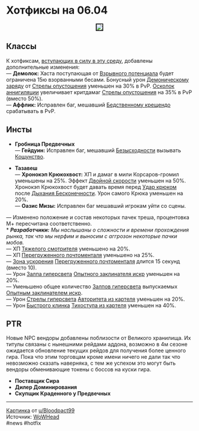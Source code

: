 # Хотфиксы на 06.04

<center>
<img src=https://raw.githubusercontent.com/MagicalCow/TrinkIT-News/main/Sources/Assets/WH326572/WH326572-1.jpg float=center border=2>
</center>

## Классы
К хотфиксам, [вступающих в силу в эту среду](https://t.me/trink_it_now/5694?comment=482054), добавлены дополнительные изменения:  
— **Демолок:** Хаста поступающая от [Взрывного потенциала](https://ru.wowhead.com/spell=337135) будет ограничена 15ю взорванными бесами. Бонусный урон [Демоническому заряду](https://ru.wowhead.com/spell=157695) от [Стрелы опустошения](https://ru.wowhead.com/spell=325289) уменьшен на 30% в PvP. [Осколок аннигиляции](https://ru.wowhead.com/spell=356344) увеличивает критдамаг [Стрелы опустошения](https://ru.wowhead.com/spell=325289) на 35% в PvP (вместо 50%).  
— **Аффлик:** Исправлен баг, мешавший [Бедственному крещендо](https://ru.wowhead.com/spell=363953) срабатывать в PvP.


## Инсты
- **Гробница Предвечных**  
— **Гейдуин:** Исправлен баг, мешавший [Безысходности](https://ru.wowhead.com/spell=365966/) вызывать [Кощунство](https://ru.wowhead.com/spell=361989).  

- **Тазавеш**  
— **Хронокэп Крюкохвост:** ХП и дамаг в мили Корсаров-громил уменьшены на 25%. Эффект [Двойной скорости](https://ru.wowhead.com/spell=350517/) уменьшен на 50%. Хронокэп Крюкохвост будет давать время перед [Удар крюком](https://ru.wowhead.com/spell=347151) после [Дыхания Бесконечности](https://ru.wowhead.com/spell=347149). Урон самого Крюка уменьшен на 20%.  
— **Оазис Мизы:** Исправлен баг мешавший игрокам уйти со сцены.

— Изменено положение и состав некоторых пачек треша, процентовка М+ пересчитана соответственно.  
\* ***Разработчики:** Мы наслышаны о сложности и времени прохождения рынка, так что мы нерфим и выносим с аггрозон некоторые пачки мобов.*  
— ХП [Тяжелого смотрителя](https://ru.wowhead.com/npc=177808) уменьшено на 20%.  
— ХП [Перегруженного почтоменталя](https://ru.wowhead.com/npc=176395) уменьшено на 25%.  
— [Зона ускорения](https://ru.wowhead.com/spell=347772) [Перегруженного почтоменталя](https://ru.wowhead.com/npc=176395) длится 15 секунд (вместо 10).  
— Урон [Залпа гиперсвета](https://ru.wowhead.com/spell=355642) [Опытного заклинателя искр](https://ru.wowhead.com/npc=179841) уменьшен на 20%.  
— Уменьшено общее количество [Залпов гиперсвета](https://ru.wowhead.com/spell=355642) выпускаемых [Опытным заклинателем искр](https://ru.wowhead.com/npc=179841).  
— Урон [Стрелы гиперсвета](https://ru.wowhead.com/spell=357196) [Авторитета из картеля](https://ru.wowhead.com/npc=180336) уменьшен на 20%.  
— Урон [Быстрого клинка](https://ru.wowhead.com/spell=347744) [Тихоступа из картеля](https://ru.wowhead.com/npc=179893) уменьшен на 40%.  

## PTR
Новые NPC вендоры добавлены поблизости от Великого хранилища. Их титулы связаны с нынешними рейдами аддона, возможно в 4м сезоне ожидается обновление текущих рейдов для получения более ценного гира. Пока что этим торговцам кроме имени ничего не дали так что невозможно сказать наверняка, с тем же успехом это могут быть вендоры обменивающие токены с боссов на куски гира.
- **Поставщик Сира**
- **Дилер Доминирования**
- **Скупщик Краденного у Предвечных**

---
[Картинка](https://www.reddit.com/r/WoWComics/comments/twarla/pov_you_are_trying_to_get_your_tier_set_and_have/) от [u/Bloodpact99](https://www.reddit.com/user/Bloodpact99/)  
Источник: [WoWHead](https://ru.wowhead.com/news)  
#news #hotfix